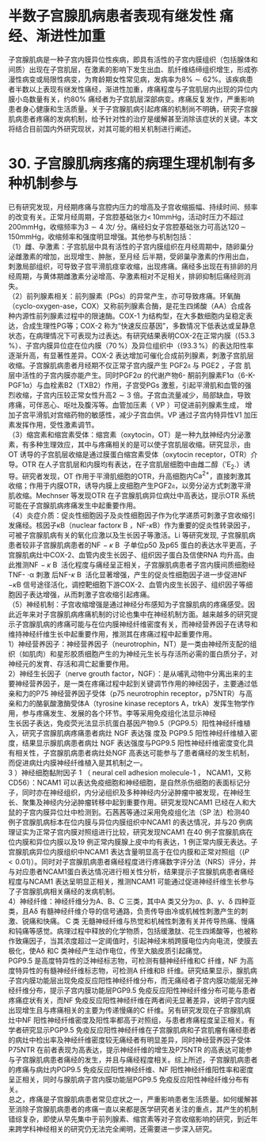 # 半数子宫腺肌病患者表现有继发性 痛经、渐进性加重  
子宫腺肌病是一种子宫内膜异位性疾病，即具有活性的子宫内膜组织（包括腺体和间质）出现在子宫肌层，在激素的影响下发生出血、肌纤维结缔组织增生，形成弥漫性病变或局限性病变，为育龄期女性常见病，发病率为$8\%\sim62\%$。该疾病患者半数以上表现有继发性痛经，渐进性加重，疼痛程度与子宫肌层内出现的异位内膜小岛数量有关，约$80\%$ 痛经者为子宫肌层深部病变。疼痛反复发作，严重影响患者身心健康和生活质量。关于子宫腺肌病引起疼痛的机制尚不明确，研究子宫腺肌病患者疼痛的发病机制，给予针对性的治疗是缓解甚至消除该症状的关键。本文将结合目前国内外研究现状，对其可能的相关机制进行阐述。  
# 30. 子宫腺肌病疼痛的病理生理机制有多种机制参与  
已有研究发现，月经期疼痛与宫腔内压力的增高及子宫收缩振幅、持续时间、频率的改变有关。正常月经周期，子宫腔基础张力$<\,10\mathrm{mmHg}$，活动时压力不超过$200\mathrm{mmHg}$，收缩频率为$3\sim4$ 次/ 分。痛经妇女子宫腔基础张力可高达$120\,{\sim}\,150\mathrm{mmHg}$，收缩频率和强度明显增强。其他参与机制包括：  
（1）雌、孕激素：子宫肌层中具有活性的子宫内膜组织在月经周期中，随卵巢分泌雌激素的增加，出现增生、肿胀，至月经 后半期，受卵巢孕激素的作用出血，刺激局部组织，可导致子宫平滑肌痉挛收缩，出现疼痛。痛经多出现在有排卵的月经周期，与黄体期雌激素分泌增高、孕激素相对不足相关，排卵抑制后痛经则消失。  
（2）前列腺素相关：前列腺素（PGs）的异常产生，亦可导致疼痛。环氧酶（cyclo-oxygen-ase，COX）又称前列腺素合酶，是花生四烯酸（AA）合成各种内源性前列腺素过程中的限速酶。COX-1 为结构型，在大多数细胞内呈稳定表达，合成生理性PG等；COX-2 称为“快速反应基因”，多数情况下低表达或呈静息状态，在病理情况下可表现为过表达。有研究结果表明COX-2在正常内膜（$(53.3\,\%$）、子宫内膜异位症在位内膜（$70\,\%$）及异位组织中（$(93.3\,\%$）的表达阳性率逐渐升高，有显著性差异。COX-2 表达增加可催化合成前列腺素，刺激子宫肌层收缩。子宫腺肌病患者月经期不仅正常子宫内膜产生 $\mathrm{PGF}2\mathfrak{a}$  与 PGE2 ，子宫 肌层中活性的子宫内膜亦能产生。同时$\mathrm{PGF}2\alpha$ 的代谢产物6- 酮前列腺素F1α（6-K-PGF1α）与血栓素B2（TXB2）作用，子宫受PGs 激惹，引起平滑肌和血管的强烈收缩，子宫内压较正常女性升高$2\sim3$ 倍。子宫血流量减少，局部缺血，导致疼痛，可伴恶心、呕吐及腹泻等。血管加压素（ VP ）可促进前列腺素生成， 增加子宫平滑肌对宫缩药物的敏感性，减少子宫血供。VP 通过子宫内特异性V1 加压素发挥作用，受性激素调节。  
（3）缩宫素和缩宫素受体：缩宫素（oxytocin，OT）是一种九肽神经内分泌激素，有多种生理效应，其中与疼痛相关的是可以使子宫肌层收缩。研究显示，由OT 诱导的子宫肌层收缩是通过膜蛋白缩宫素受体（oxytocin receptor，OTR）介导。OTR 在人子宫肌层和内膜均有表达，在子宫肌层细胞中由雌二醇（$\mathrm{'E}_{2}.$）诱导。研究者发现，OT 作用于平滑肌细胞的OTR，升高细胞内$\mathrm{Ca^{2+}}$，直接刺激其收缩；作用于内膜OTR，诱导内膜上皮细胞产生$\mathrm{PGF}2\mathfrak{a}$，以旁分泌方式刺激平滑肌收缩。Mechnser 等发现OTR 在子宫腺肌病异位病灶中高表达，提示OTR 系统可能在子宫腺肌病疼痛发生中起重要作用。  
（4）炎症介质：促炎性细胞因子及炎性细胞因子作为化学递质可刺激子宫收缩引发痛经。核因子κB（nuclear factor$\kappa\mathrm{~B~}$，$\mathrm{NF}\textrm{-}\kappa\textrm{B}$）作为重要的促炎性转录因子，可被子宫腺肌病有关的氧化应激以及生长因子等激活。Li 等研究发现, 子宫腺肌病患者较非子宫腺肌病患者的$\mathrm{NF}\!-\kappa\mathrm{~B~}$ 子单位p50 及p65 蛋白的表达水平更高，子宫腺肌病灶中COX-2、血管内皮生长因子、组织因子蛋白及信使RNA 均升高。由此推测$\mathrm{NF}\!-\kappa\mathrm{~B~}$ 活化程度与痛经呈正相关，子宫腺肌病患者子宫内膜间质细胞经 TNF- $\cdot\upalpha$  刺激 后NF-$\kappa\mathrm{~B~}$ 活化显著增强，产生的促炎性细胞因子进一步促进$\mathrm{NF}\!\mathrm{-}\kappa\mathrm{B}$ 信号途径活化，调控靶细胞下游COX-2、血管内皮生长因子、组织因子等细胞因子表达增强，从而刺激子宫收缩引起疼痛。  
（5）神经机制：子宫收缩增强是通过神经分布感知为子宫腺肌病的疼痛感受。因此近年来对子宫腺肌病疼痛机制的讨论也集中在神经机制方面。越来越多的研究提示子宫腺肌病的疼痛可能与在位内膜神经纤维密度有关，而神经营养因子在诱导和维持神经纤维生长中起重要作用，推测其在疼痛过程中起重要作用。  
1）神经营养因子：神经营养因子（neurotrophin，NT）是一类由神经所支配的组织（如肌肉）和星形胶质细胞产生的为神经元生长与存活所必需的蛋白质分子，对神经元的发育、存活和凋亡起重要作用。  
2）神经生长因子（nerve grouth factor，NGF）：是从哺乳动物中分离出来的主要神经营养因子，是一类在疼痛过程中起到关键调节作用的神经因子，主要通过低亲和力的P75 神经营养因子受体（p75 neurotrophin receptor，p75NTR）与高亲和力的酪氨酸激酶受体A（tyrosine kinase receptors A，trkA）发挥生物学作用，参与疼痛发生、发展的各个环节。李等采用免疫组化法显示神经  
生长因子表达，免疫荧光法显示抗蛋白基因产物9.5（PGP9.5）阳性神经纤维植入，研究子宫腺肌病疼痛患者病灶 NGF  表达强 度及 PGP9.5  阳性神经纤维植入密度，结果显示腺肌病患者病灶 NGF 表达强度与PGP9.5 阳性神经纤维密度变化具有相关性，子宫腺肌病患者病灶处NGF 高表达可能参与了患者痛经的发生机制，而促进病灶内膜神经纤维植入是其机制之一。  
3 ）神经细胞黏附因子 1 （ neural cell adhesion molecule-1 ， NCAM1，又称CD56）：NCAM1 可以表达免疫细胞和神经细胞，是自然杀伤细胞的表面标记分子，同时亦在神经组织，内分泌组织及多种神经内分泌肿瘤中被发现，在神经生长、聚集及神经内分泌肿瘤转移中起到重要作用。研究发现NCAM1 已经在人和大鼠的子宫内膜异位灶中检测到。石茜茜等通过采用免疫组化法（SP 法）检测40 例子宫腺肌病标本在位内膜与异位内膜组织中NCAM1 的表达情况，并与20 例病理证实为正常子宫内膜对照组进行比较，研究发现NCAM1 在40 例子宫腺肌病在位内膜和异位内膜以及19 例正常内膜腺上皮中均有表达，1 例正常内膜无表达。子宫腺肌病异位内膜组织中NCAM1 表达含量明显高于在位内膜和正常对照组（$\left(P<0.01\right)$）。同时对子宫腺肌病患者痛经程度进行疼痛数字评分法（NRS）评分，并与对应患者NCAM1蛋白表达情况进行相关性分析，结果提示子宫腺肌病患者痛经程度与NCAM1 表达呈明显正相关，推测NCAM1 可能通过促进神经纤维生长参与了子宫腺肌病相关痛经的发病机制。  
4）神经纤维：神经纤维分为A、B、C 三类，其中A 类又分为$\alpha$、β、$\gamma$、δ 四种亚类，且Aδ 有髓神经纤维介导的信号通路，负责传导由冷或机械性刺激产生的刺激、锐痛和快痛。 C  类 无髓神经纤维与热觉和机械性刺激有关并传导热痛、慢痛和钝痛等感觉。病理过程中释放的化学物质，包括缓激肽、花生四烯酸等，也被称作致痛因子，当其浓度超过一定阈值时，引起神经末梢跨膜电位内向电流，使膜去极化，使Aδ 和C 类神经产生动作电位，传至大脑皮质引起痛觉。  
PGP9.5 是高度特异性的泛神经标志物，可检测有髓神经纤维和C 纤维，NF 为高度特异性的有髓神经纤维标志物，可检测A 纤维和B 纤维。研究结果显示，腺肌病子宫内膜功能层出现免疫反应阳性神经纤维分布，而无痛经者子宫内膜功能层无神经纤维分布，提示子宫内膜功能层PGP9.5 免疫反应阳性神经纤维分布可能与患者疼痛症状有关，而NF 免疫反应阳性神经纤维在两者间无显著差异，说明子宫内膜出现增生且与疼痛相关的主要为传递慢痛的C 纤维。另有研究发现在子宫腺肌病灶中NF 阳性神经纤维密度及阳性率都高于对照组，与患者疼痛程度呈正相关。有学者研究显示PGP9.5 免疫反应阳性神经纤维在子宫腺肌病和子宫肌瘤有痛经患者的病灶中检出率及神经纤维密度较无痛经者有明显差异，同时神经营养因子受体P75NTR 在前者表现为高表达，提示神经纤维的增生及P75NTR 的高表达可能参与子宫腺肌病患者痛经的发生，并且与痛经程度相关。综上所述，子宫腺肌病患者的疼痛与病灶内PGP9.5 免疫反应阳性神经纤维、NF 阳性神经纤维阳性率和密度呈正相关，同时与腺肌病子宫内膜功能层PGP9.5 免疫反应阳性神经纤维分布有关。  
总之，疼痛是子宫腺肌病患者常见症状之一，严重影响患者生活质量。如何缓解甚至消除子宫腺肌病患者的疼痛一直以来都是医学研究者关注的重点，其产生的机制错综复杂，即使从早先集中于前列腺素、缩宫素等对子宫收缩影响的研究，到近年来跨学科神经相关的研究仍无法完全阐明，还需要进一步深入研究。  
